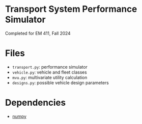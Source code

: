 # Transport System Performance Simulator
Completed for EM 411, Fall 2024

# Files
- `transport.py`: performance simulator
- `vehicle.py`: vehicle and fleet classes
- `mvu.py`: multivariate utility calculation
- `designs.py`: possible vehicle design parameters

# Dependencies
- [numpy](https://numpy.org/)